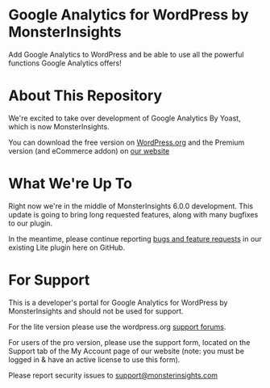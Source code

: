 # Google Analytics for WordPress by MonsterInsights

Add Google Analytics to WordPress and be able to use all the powerful functions Google Analytics offers!

# About This Repository

We're excited to take over development of Google Analytics By Yoast, which is now MonsterInsights.

You can download the free version on [WordPress.org](https://wordpress.org/plugins/google-analytics-for-wordpress) and the Premium version (and eCommerce addon) on [our website](https://www.monsterinsights.com)

# What We're Up To

Right now we're in the middle of MonsterInsights 6.0.0 development. This update is going to bring long requested features, along with many bugfixes to our plugin.

In the meantime, please continue reporting [bugs and feature requests](https://github.com/awesomemotive/google-analytics-for-wordpress/issues/new) in our existing Lite plugin here on GitHub. 

# For Support

This is a developer's portal for Google Analytics for WordPress by MonsterInsights and should not be used for support. 

For the lite version please use the wordpress.org [support forums](http://wordpress.org/support/plugin/google-analytics-for-wordpress).

For users of the pro version, please use the support form, located on the Support tab of the My Account page of our website (note: you must be logged in & have 
an active license to use this form).

Please report security issues to support@monsterinsights.com
